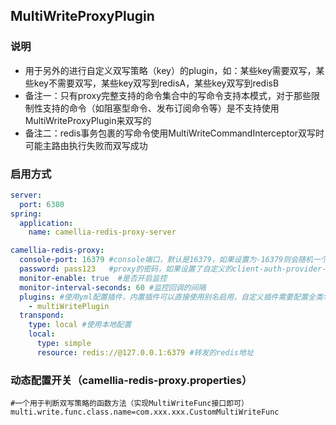 
## MultiWriteProxyPlugin

### 说明
* 用于另外的进行自定义双写策略（key）的plugin，如：某些key需要双写，某些key不需要双写，某些key双写到redisA，某些key双写到redisB  
* 备注一：只有proxy完整支持的命令集合中的写命令支持本模式，对于那些限制性支持的命令（如阻塞型命令、发布订阅命令等）是不支持使用MultiWriteProxyPlugin来双写的  
* 备注二：redis事务包裹的写命令使用MultiWriteCommandInterceptor双写时可能主路由执行失败而双写成功

### 启用方式
```yaml
server:
  port: 6380
spring:
  application:
    name: camellia-redis-proxy-server

camellia-redis-proxy:
  console-port: 16379 #console端口，默认是16379，如果设置为-16379则会随机一个可用端口，如果设置为0，则不启动console
  password: pass123   #proxy的密码，如果设置了自定义的client-auth-provider-class-name，则密码参数无效
  monitor-enable: true  #是否开启监控
  monitor-interval-seconds: 60 #监控回调的间隔
  plugins: #使用yml配置插件，内置插件可以直接使用别名启用，自定义插件需要配置全类名
    - multiWritePlugin
  transpond:
    type: local #使用本地配置
    local:
      type: simple
      resource: redis://@127.0.0.1:6379 #转发的redis地址
```

### 动态配置开关（camellia-redis-proxy.properties）
```properties
#一个用于判断双写策略的函数方法（实现MultiWriteFunc接口即可）
multi.write.func.class.name=com.xxx.xxx.CustomMultiWriteFunc
```